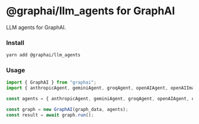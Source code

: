 
# @graphai/llm_agents for GraphAI

LLM agents for GraphAI.

### Install

```sh
yarn add @graphai/llm_agents
```


### Usage

```typescript
import { GraphAI } from "graphai";
import { anthropicAgent, geminiAgent, groqAgent, openAIAgent, openAIImageAgent, replicateAgent, slashGPTAgent, tokenBoundStringsAgent } from "@graphai/llm_agents";

const agents = { anthropicAgent, geminiAgent, groqAgent, openAIAgent, openAIImageAgent, replicateAgent, slashGPTAgent, tokenBoundStringsAgent };

const graph = new GraphAI(graph_data, agents);
const result = await graph.run();
```



